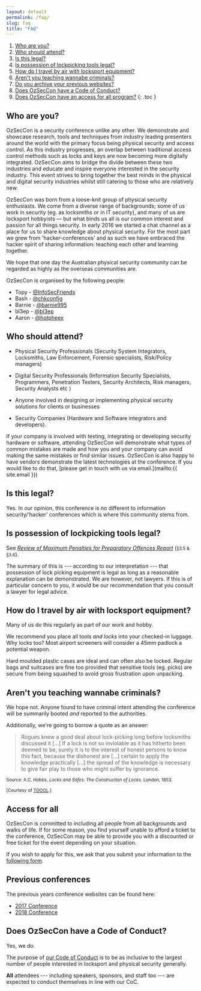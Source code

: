 ```yaml
---
layout: default
permalink: /faq/
slug: faq
title: "FAQ"
---
```


1. [Who are you?](#who-are-you)
1. [Who should attend?](#who-should-attend)
1. [Is this legal?](#is-this-legal)
1. [Is possession of lockpicking tools legal?](#is-possession-of-lockpicking-tools-legal)
1. [How do I travel by air with locksport equipment?](#how-do-i-travel-by-air-with-locksport-equipment)
1. [Aren't you teaching wannabe criminals?](#arent-you-teaching-wannabe-criminals)
1. [Do you archive your previous websites?](#previous-conferences)
1. [Does OzSecCon have a Code of Conduct?](#does-ozseccon-have-a-code-of-conduct)
1. [Does OzSecCon have an access for all program?](#access-for-all)
{: .toc }

## Who are you?

OzSecCon is a security conference unlike any other. We demonstrate and showcase research, tools and techniques from industry leading presenters around the world with the primary focus being physical security and access control. As this industry progresses, an overlap between traditional access control methods such as locks and keys are now becoming more digitally integrated. OzSecCon aims to bridge the divide between these two industries and educate and inspire everyone interested in the security industry. This event strives to bring together the best minds in the physical and digital security industries whilst still catering to those who are relatively new.

OzSecCon was born from a loose-knit group of physical security enthusiasts. We come from a diverse range of backgrounds; some of us work in security (eg. as locksmiths or in IT security), and many of us are locksport hobbyists — but what binds us all is our common interest and passion for all things security.
In early 2016 we started a chat channel as a place for us to share knowledge about physical security. For the most part we grew from 'hacker-conferences' and as such we have embraced the hacker spirit of sharing information: teaching each other and learning together.

We hope that one day the Australian physical security community can be regarded as highly as the overseas communities are.

OzSecCon is organised by the following people:

* Topy - [@InfoSecFriends](https://twitter.com/InfoSecFriends)
* Bash - [@chkconfig](https://twitter.com/chkconfig)
* Barnie - [@barnie995](https://twitter.com/barnie995)
* bl3ep - [@bl3ep](https://twitter.com/bl3ep)
* Aaron - [@hotpheex](https://twitter.com/hotpheex)

## Who should attend?

* Physical Security Professionals
(Security System Integrators, Locksmiths, Law Enforcement, Forensic specialists, Risk/Policy managers)

* Digital Security Professionals
(Information Security Specialists, Programmers, Penetration Testers, Security Architects, Risk managers, Security Analysts etc )

* Anyone involved in designing or implementing physical security solutions for clients or businesses

* Security Companies
(Hardware and Software integrators and developers).


If your company is involved with testing, integrating or developing security hardware or software, attending OzSecCon will demonstrate what types of common mistakes are made and how you and your company can avoid making the same mistakes or find similar issues. OzSecCon is also happy to have vendors demonstrate the latest technologies at the conference. If you would like to do that, [please get in touch with us via email.](mailto:{{ site.email }})

## Is this legal?

Yes. In our opinion, this conference is no different to information security/‘hacker’ conferences which is where this community stems from.

## Is possession of lockpicking tools legal?

See [*Review of Maximum Penalties for Preparatory Offences Report*](https://www.sentencingcouncil.vic.gov.au/sites/default/files/publication-documents/Review%20of%20Maximum%20Penalties%20for%20Preparatory%20Offences%20Report.pdf) (<small>§3.5 & §3.6</small>).

The summary of this is --- according to our interpretation --- that possession of lock picking equipment is legal as long as a reasonable explanation can be demonstrated. We are however, not lawyers. If this is of particular concern to you, it would be our recommendation that you consult a lawyer for legal advice.

## How do I travel by air with locksport equipment?

Many of us do this regularly as part of our work and hobby.

We recommend you place all tools *and locks* into your checked-in luggage. Why locks too? Most airport screeners will consider a 45mm padlock a potential weapon.

Hard moulded plastic cases are ideal and can often also be locked. Regular bags and suitcases are fine too provided that sensitive tools (eg. picks) are secure from being squashed to avoid gross frustration upon unpacking.

## Aren't you teaching wannabe criminals?

We hope not. Anyone found to have criminal intent attending the conference will be summarily booted *and* reported to the authorities.

Additionally, we're going to borrow a quote as an answer:

> Rogues knew a good deal about lock-picking long before locksmiths discussed it [...] If a lock is not so inviolable as it has hitherto been deemed to be, surely it is to the interest of honest persons to know this fact, because the dishonest are [...] certain to apply the knowledge practically [...] the spread of the knowledge is necessary to give fair play to those who might suffer by ignorance.

<small>Source: A.C. Hobbs, *Locks and Safes: The Construction of Locks*. London, 1853.</small>

<small>[Courtesy of [<abbr title="The Open Organisation Of Lockpickers">TOOOL</abbr>](http://toool.us/).]</small>


## Access for all

OzSecCon is committed to including all people from all backgrounds and walks of life. If for some reason, you find yourself unable to afford a ticket to the conference, OzSecCon may be able to provide you with a discounted or free ticket for the event depending on your situation.

If you wish to apply for this, we ask that you submit your information to the [following form](https://docs.google.com/forms/d/1_WsFBBkaEjStw6MLGc4UrPQJRC_2pgu9DFIOPJfeBsU).


## Previous conferences

The previous years conference websites can be found here:

* [2017 Conference](https://2017.ozseccon.com/)
* [2018 Conference](https://2018.ozseccon.com/)



## Does OzSecCon have a Code of Conduct?

Yes, we do.

The purpose of [our Code of Conduct](/conduct/) is to be as inclusive to the largest number of people interested in locksport and physical security generally.

**All** attendees --- including speakers, sponsors, and staff too --- are expected
to conduct themselves in line with our CoC.
